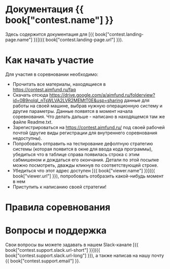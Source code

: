 # Документация {{ book["contest.name"] }}
Здесь содержится документация для [{{ book["contest.landing-page.name"] }}]({{ book["contest.landing-page.url"] }}).

# Как начать участие
Для участия в соревновании необходимо:
- Прочитать все материалы, находящиеся в https://contest.aimfund.ru/faq
- Скачать отсюда https://drive.google.com/a/aimfund.ru/folderview?id=0B9nolqI_nTsWLVA2LVR2MEMtT0E&usp=sharing данные для работы на своей машине, выбрав нужную операционную систему и другие параметры. Данные появятся в момент начала соревнования. Что делать дальше - написано в находящемся там же файле Readme.txt.
- Зарегистрироваться на https://contest.aimfund.ru/ под своей рабочей почтой (другие виды регистрации для внутреннего соревнования недоступны).
- Попробовать отправить на тестирование дефолтную стратегию системы (которая появится в окне для ввода кода программы), убедиться что в таблице справа появилась строка с этим сабмишеном и дождаться его окончания. Детали по этой посылке можно посмотреть, дважды кликнув по соответствующей строке.
- Убедиться что этот адрес доступен [{{ book["viewer.name"] }}]({{ book["viewer.url"] }}), попробовать отобразить какой-нибудь момент в нем
- Приступить к написанию своей стратегии!


# Правила соревнования


# Вопросы и поддержка
Свои вопросы вы можете задавать в нашем Slack-канале [{{ book["contest.support.slack.url-short"] }}]({{ book["contest.support.slack.url-long"] }}), а также написав на нашу почту {{ book["contest.support.email"] }}.
